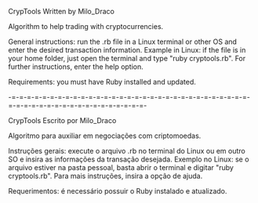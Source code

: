 CrypTools
Written by Milo_Draco

Algorithm to help trading with cryptocurrencies.

General instructions: run the .rb file in a Linux terminal or other OS and enter the desired transaction information. Example in Linux: if the file is in your home folder, just open the terminal and type "ruby cryptools.rb". For further instructions, enter the help option.

Requirements: you must have Ruby installed and updated.

-=-=-=-=-=-=-=-=-=-=-=-=-=-=-=-=-=-=-=-=-=-=-=-=-=-=-=-=-=-=-=-=-=-=-=-=-=-=-=-=-=-=-=-=-=-=-=-=-=-

CrypTools
Escrito por Milo_Draco

Algoritmo para auxiliar em negociações com criptomoedas.

Instruções gerais: execute o arquivo .rb no terminal do Linux ou em outro SO e insira as informações da transação desejada. Exemplo no Linux: se o arquivo estiver na pasta pessoal, basta abrir o terminal e digitar "ruby cryptools.rb". Para mais instruções, insira a opção de ajuda.

Requerimentos: é necessário possuir o Ruby instalado e atualizado.
